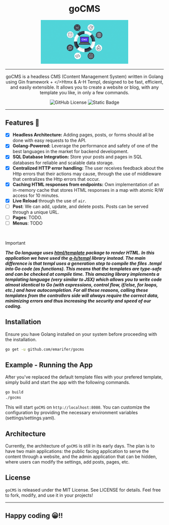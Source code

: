 <div align="center">
  
<h1 align="center">goCMS</h1>

<img src="doc/cms-logo.png" width="55%">

<hr />

<p style="margin-bottom: 8px;">

goCMS is a headless CMS (Content Management System) written in Golang using Gin framework + </>Htmx & A-H Templ, designed to be fast, efficient, and easily extensible. It allows you to create a website or blog, with any template you like, in only a few commands.

</p>
  
![GitHub License](https://img.shields.io/github/license/emarifer/url-shortener-echo-templ-htmx) ![Static Badge](https://img.shields.io/badge/Go-%3E=1.18-blue)

</div>

<hr />

## Features 🚀

- [x] **Headless Architecture:** Adding pages, posts, or forms should all
  be done with easy requests to the API.
- [x] **Golang-Powered:** Leverage the performance and safety of one of the
  best languages in the market for backend development.
- [x] **SQL Database Integration:** Store your posts and pages in SQL databases for reliable and scalable data storage.
- [x] **Centralized HTTP error handling:** The user receives feedback about the Http errors that their actions may cause, through the use of middleware that centralizes the Http errors that occur.
- [x] **Caching HTML responses from endpoints:** Own implementation of an in-memory cache that stores HTML responses in a map with atomic R/W access for 10 minutes.
- [x] **Live Reload** through the use of `air`.
- [ ] **Post**: We can add, update, and delete posts. Posts can be served
  through a unique URL.
- [ ] **Pages**: TODO.
- [ ] **Menus**: TODO
  
<br />

>[!IMPORTANT]
>***The Go language uses [html/template](https://pkg.go.dev/html/template) package to render HTML. In this application we have used the [a-h/templ](https://github.com/a-h/templ) library instead. The main difference is that templ uses a generation step to compile the files .templ into Go code (as functions). This means that the templates are type-safe and can be checked at compile time. This amazing library implements a templating language (very similar to JSX) which allows you to write code almost identical to Go (with expressions, control flow, if/else, for loops, etc.) and have autocompletion. For all these reasons, calling these templates from the controllers side will always require the correct data, minimizing errors and thus increasing the security and speed of our coding.***

## Installation

Ensure you have Golang installed on your system before proceeding with the installation.

```bash
go get -u github.com/emarifer/gocms
```

## Example - Running the App

After you've replaced the default template files with your prefered
template, simply build and start the app with the following commands.

```bash
go build
./gocms
```

This will start `goCMS` on `http://localhost:8080`. You can customize
the configuration by providing the necessary environment variables (settings/settings.yaml).

## Architecture

Currently, the architecture of `goCMS` is still in its early days.
The plan is to have two main applications: the public facing application
to serve the content through a website, and the admin application that
can be hidden, where users can modify the settings, add posts, pages, etc.

## License

`goCMS` is released under the MIT License. See LICENSE for
details. Feel free to fork, modify, and use it in your projects!

---

## Happy coding 😀!!